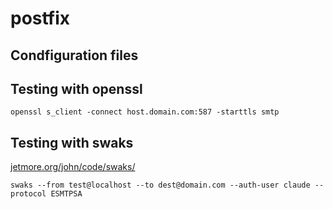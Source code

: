 # postfix
## Condfiguration files


## Testing with openssl
`openssl s_client -connect host.domain.com:587 -starttls smtp`

## Testing with swaks 
[jetmore.org/john/code/swaks/](http://jetmore.org/john/code/swaks/)

`swaks --from test@localhost --to dest@domain.com --auth-user claude --protocol ESMTPSA`
